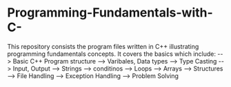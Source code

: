 # Programming-Fundamentals-with-C-
This repository consists the program files written in C++ illustrating programming fundamentals concepts. It covers the basics which include:
--> Basic C++ Program structure 
--> Varibales, Data types
--> Type Casting
--> Input, Output
--> Strings
--> conditinos
--> Loops
--> Arrays
--> Structures
--> File Handling
--> Exception Handling
--> Problem Solving
